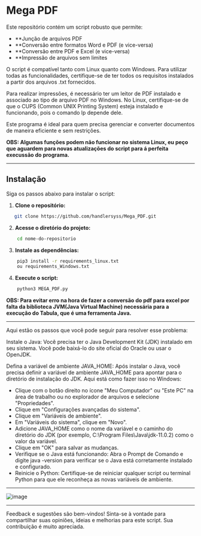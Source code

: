 # Mega PDF

Este repositório contém um script robusto que permite:

- **Junção de arquivos PDF
- **Conversão entre formatos Word e PDF (e vice-versa)
- **Conversão entre PDF e Excel (e vice-versa)
- **Impressão de arquivos sem limites

O script é compatível tanto com Linux quanto com Windows. Para utilizar todas as funcionalidades, certifique-se de ter todos os requisitos instalados a partir dos arquivos .txt fornecidos.

Para realizar impressões, é necessário ter um leitor de PDF instalado e associado ao tipo de arquivo PDF no Windows. No Linux, certifique-se de que o CUPS (Common UNIX Printing System) esteja instalado e funcionando, pois o comando lp depende dele.

Este programa é ideal para quem precisa gerenciar e converter documentos de maneira eficiente e sem restrições.

**OBS: Algumas funções podem não funcionar no sistema Linux, eu peço que aguardem para novas atualizações do script para á perfeita execussão do programa.**

----
## Instalação

Siga os passos abaixo para instalar o script:

1. **Clone o repositório:**

```bash
   git clone https://github.com/handlersyss/Mega_PDF.git
```

2. **Acesse o diretório do projeto:**

```bash
    cd nome-do-repositorio
```

3. **Instale as dependências:**

```bash
    pip3 install -r requirements_linux.txt 
    ou requirements_Windows.txt
```

4. **Execute o script:**

```bash
    python3 MEGA_PDF.py
```

**OBS: Para evitar erro na hora de fazer a conversão do pdf para excel por falta da biblioteca JVM(Java Virtual Machine) necessária para a execução do Tabula, que é uma ferramenta Java.**

-----

Aqui estão os passos que você pode seguir para resolver esse problema:

Instale o Java: Você precisa ter o Java Development Kit (JDK) instalado em seu sistema. Você pode baixá-lo do site oficial do Oracle ou usar o OpenJDK.

Defina a variável de ambiente JAVA_HOME: Após instalar o Java, você precisa definir a variável de ambiente JAVA_HOME para apontar para o diretório de instalação do JDK. Aqui está como fazer isso no Windows:

- Clique com o botão direito no ícone "Meu Computador" ou "Este PC" na área de trabalho ou no explorador de arquivos e selecione "Propriedades".
- Clique em "Configurações avançadas do sistema".
- Clique em "Variáveis de ambiente".
- Em "Variáveis do sistema", clique em "Novo".
- Adicione JAVA_HOME como o nome da variável e o caminho do diretório do JDK (por exemplo, C:\Program Files\Java\jdk-11.0.2) como o valor da variável.
- Clique em "OK" para salvar as mudanças.
- Verifique se o Java está funcionando: Abra o Prompt de Comando e digite java -version para verificar se o Java está corretamente instalado e configurado.
- Reinicie o Python: Certifique-se de reiniciar qualquer script ou terminal Python para que ele reconheça as novas variáveis de ambiente.

----

![image](https://github.com/handlersyss/Mega_PDF/assets/169811777/62fb8aca-f8d3-4d16-aa33-9637874cb015)

----

Feedback e sugestões são bem-vindos! Sinta-se à vontade para compartilhar suas opiniões, ideias e melhorias para este script. Sua contribuição é muito apreciada.